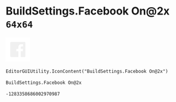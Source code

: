 # BuildSettings.Facebook On@2x `64x64`
<img src="/img/BuildSettings.Facebook%20On@2x.png" width=64 height=64>

``` CSharp
EditorGUIUtility.IconContent("BuildSettings.Facebook On@2x")
```
```
BuildSettings.Facebook On@2x
```
```
-1283358686002970987
```
